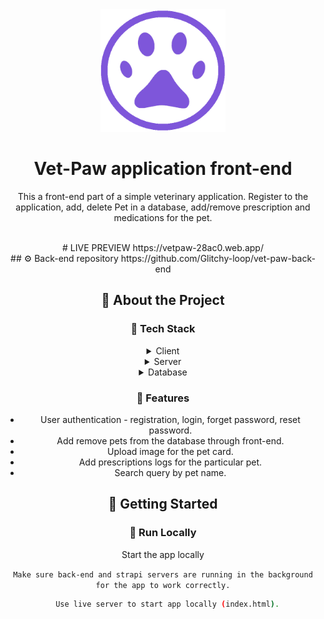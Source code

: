 <div align="center">

  <img src="assets/images/logoCircled.png" alt="logo" width="200" height="auto" />
  <h1>Vet-Paw application front-end</h1>
  
  <p>
   This a front-end part of a simple veterinary application. Register to the application, add, delete Pet in a database, add/remove prescription and medications for the pet.
  </p>
  
<br />
# LIVE PREVIEW https://vetpaw-28ac0.web.app/
  <br />
## ⚙️ Back-end repository https://github.com/Glitchy-loop/vet-paw-back-end

<!-- About the Project -->
## :star2: About the Project

<!-- TechStack -->
### :space_invader: Tech Stack

<details>
  <summary>Client</summary>
  <ul>
    <li>Vanilla JS</li>
    <li>SCSS</li>
  </ul>
</details>

<details>
  <summary>Server</summary>
  <ul>
    <li>Nodejs</li>
    <li>Express.js</li>
    <li>Cors</li>
    <li>JsonWebToken</li>
  </ul>
</details>

<details>
<summary>Database</summary>
  <ul>
    <li>MySQL2</li>
    <li>Strapi SQLite</li>
  </ul>
</details>


<!-- Features -->
### :dart: Features

- User authentication - registration, login, forget password, reset password.
- Add remove pets from the database through front-end.
- Upload image for the pet card.
- Add prescriptions logs for the particular pet.
- Search query by pet name.


<!-- Getting Started -->
## 	:toolbox: Getting Started

<!-- Run Locally -->
### :running: Run Locally

Start the app locally
  
  `Make sure back-end and strapi servers are running in the background for the app to work correctly.`

```bash
  Use live server to start app locally (index.html).
```
